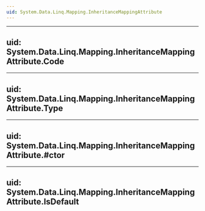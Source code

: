 ```yaml
---
uid: System.Data.Linq.Mapping.InheritanceMappingAttribute
---
```


---
uid: System.Data.Linq.Mapping.InheritanceMappingAttribute.Code
---

---
uid: System.Data.Linq.Mapping.InheritanceMappingAttribute.Type
---

---
uid: System.Data.Linq.Mapping.InheritanceMappingAttribute.#ctor
---

---
uid: System.Data.Linq.Mapping.InheritanceMappingAttribute.IsDefault
---
